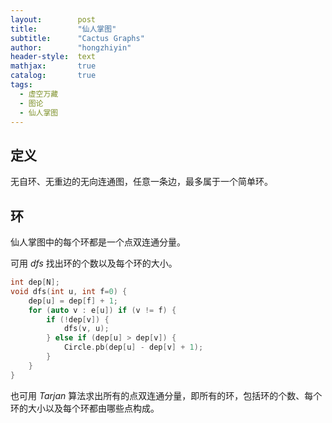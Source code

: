 ```yaml
---
layout:        post
title:         "仙人掌图"
subtitle:      "Cactus Graphs"
author:        "hongzhiyin"
header-style:  text
mathjax:       true
catalog:       true
tags:
  - 虚空万藏
  - 图论
  - 仙人掌图
---
```


## 定义

无自环、无重边的无向连通图，任意一条边，最多属于一个简单环。



## 环

仙人掌图中的每个环都是一个点双连通分量。

可用 $dfs$ 找出环的个数以及每个环的大小。

```c++
int dep[N];
void dfs(int u, int f=0) {
    dep[u] = dep[f] + 1;
    for (auto v : e[u]) if (v != f) {
        if (!dep[v]) {
            dfs(v, u);
        } else if (dep[u] > dep[v]) {
            Circle.pb(dep[u] - dep[v] + 1);
        }
    }
}
```

也可用 $Tarjan$ 算法求出所有的点双连通分量，即所有的环，包括环的个数、每个环的大小以及每个环都由哪些点构成。

